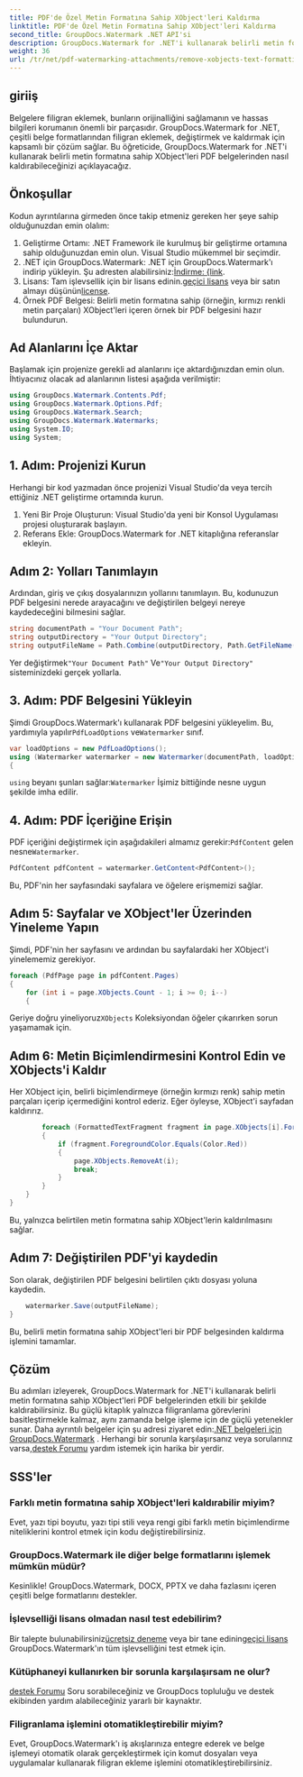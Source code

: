 ```yaml
---
title: PDF'de Özel Metin Formatına Sahip XObject'leri Kaldırma
linktitle: PDF'de Özel Metin Formatına Sahip XObject'leri Kaldırma
second_title: GroupDocs.Watermark .NET API'si
description: GroupDocs.Watermark for .NET'i kullanarak belirli metin formatına sahip XObject'leri PDF'lerden zahmetsizce kaldırın. Kusursuz belge işleme için kılavuzumuzu takip edin.
weight: 36
url: /tr/net/pdf-watermarking-attachments/remove-xobjects-text-formatting-pdf/
---
```

## giriiş
Belgelere filigran eklemek, bunların orijinalliğini sağlamanın ve hassas bilgileri korumanın önemli bir parçasıdır. GroupDocs.Watermark for .NET, çeşitli belge formatlarından filigran eklemek, değiştirmek ve kaldırmak için kapsamlı bir çözüm sağlar. Bu öğreticide, GroupDocs.Watermark for .NET'i kullanarak belirli metin formatına sahip XObject'leri PDF belgelerinden nasıl kaldırabileceğinizi açıklayacağız.
## Önkoşullar
Kodun ayrıntılarına girmeden önce takip etmeniz gereken her şeye sahip olduğunuzdan emin olalım:
1. Geliştirme Ortamı: .NET Framework ile kurulmuş bir geliştirme ortamına sahip olduğunuzdan emin olun. Visual Studio mükemmel bir seçimdir.
2.  .NET için GroupDocs.Watermark: .NET için GroupDocs.Watermark'ı indirip yükleyin. Şu adresten alabilirsiniz:[İndirme: {link](https://releases.groupdocs.com/Watermark/net/).
3.  Lisans: Tam işlevsellik için bir lisans edinin.[geçici lisans](https://purchase.groupdocs.com/temporary-lisans/) veya bir satın almayı düşünün[license](https://purchase.groupdocs.com/buy).
4. Örnek PDF Belgesi: Belirli metin formatına sahip (örneğin, kırmızı renkli metin parçaları) XObject'leri içeren örnek bir PDF belgesini hazır bulundurun.

## Ad Alanlarını İçe Aktar
Başlamak için projenize gerekli ad alanlarını içe aktardığınızdan emin olun. İhtiyacınız olacak ad alanlarının listesi aşağıda verilmiştir:
```csharp
using GroupDocs.Watermark.Contents.Pdf;
using GroupDocs.Watermark.Options.Pdf;
using GroupDocs.Watermark.Search;
using GroupDocs.Watermark.Watermarks;
using System.IO;
using System;
```
## 1. Adım: Projenizi Kurun
Herhangi bir kod yazmadan önce projenizi Visual Studio'da veya tercih ettiğiniz .NET geliştirme ortamında kurun.
1. Yeni Bir Proje Oluşturun: Visual Studio'da yeni bir Konsol Uygulaması projesi oluşturarak başlayın.
2. Referans Ekle: GroupDocs.Watermark for .NET kitaplığına referanslar ekleyin.
## Adım 2: Yolları Tanımlayın
Ardından, giriş ve çıkış dosyalarınızın yollarını tanımlayın. Bu, kodunuzun PDF belgesini nerede arayacağını ve değiştirilen belgeyi nereye kaydedeceğini bilmesini sağlar.
```csharp
string documentPath = "Your Document Path";
string outputDirectory = "Your Output Directory";
string outputFileName = Path.Combine(outputDirectory, Path.GetFileName(documentPath));
```
 Yer değiştirmek`"Your Document Path"` Ve`"Your Output Directory"` sisteminizdeki gerçek yollarla.
## 3. Adım: PDF Belgesini Yükleyin
 Şimdi GroupDocs.Watermark'ı kullanarak PDF belgesini yükleyelim. Bu, yardımıyla yapılır`PdfLoadOptions` ve`Watermarker` sınıf.
```csharp
var loadOptions = new PdfLoadOptions();
using (Watermarker watermarker = new Watermarker(documentPath, loadOptions))
{
```
`using` beyanı şunları sağlar:`Watermarker` İşimiz bittiğinde nesne uygun şekilde imha edilir.
## 4. Adım: PDF İçeriğine Erişin
 PDF içeriğini değiştirmek için aşağıdakileri almamız gerekir:`PdfContent` gelen nesne`Watermarker`.
```csharp
PdfContent pdfContent = watermarker.GetContent<PdfContent>();
```
Bu, PDF'nin her sayfasındaki sayfalara ve öğelere erişmemizi sağlar.
## Adım 5: Sayfalar ve XObject'ler Üzerinden Yineleme Yapın
Şimdi, PDF'nin her sayfasını ve ardından bu sayfalardaki her XObject'i yinelememiz gerekiyor.
```csharp
foreach (PdfPage page in pdfContent.Pages)
{
    for (int i = page.XObjects.Count - 1; i >= 0; i--)
    {
```
 Geriye doğru yineliyoruz`XObjects` Koleksiyondan öğeler çıkarırken sorun yaşamamak için.
## Adım 6: Metin Biçimlendirmesini Kontrol Edin ve XObjects'i Kaldır
Her XObject için, belirli biçimlendirmeye (örneğin kırmızı renk) sahip metin parçaları içerip içermediğini kontrol ederiz. Eğer öyleyse, XObject'i sayfadan kaldırırız.
```csharp
        foreach (FormattedTextFragment fragment in page.XObjects[i].FormattedTextFragments)
        {
            if (fragment.ForegroundColor.Equals(Color.Red))
            {
                page.XObjects.RemoveAt(i);
                break;
            }
        }
    }
}
```
Bu, yalnızca belirtilen metin formatına sahip XObject'lerin kaldırılmasını sağlar.
## Adım 7: Değiştirilen PDF'yi kaydedin
Son olarak, değiştirilen PDF belgesini belirtilen çıktı dosyası yoluna kaydedin.
```csharp
    watermarker.Save(outputFileName);
}
```
Bu, belirli metin formatına sahip XObject'leri bir PDF belgesinden kaldırma işlemini tamamlar.

## Çözüm
Bu adımları izleyerek, GroupDocs.Watermark for .NET'i kullanarak belirli metin formatına sahip XObject'leri PDF belgelerinden etkili bir şekilde kaldırabilirsiniz. Bu güçlü kitaplık yalnızca filigranlama görevlerini basitleştirmekle kalmaz, aynı zamanda belge işleme için de güçlü yetenekler sunar. Daha ayrıntılı belgeler için şu adresi ziyaret edin:[.NET belgeleri için GroupDocs.Watermark](https://tutorials.groupdocs.com/Watermark/net/) . Herhangi bir sorunla karşılaşırsanız veya sorularınız varsa,[destek Forumu](https://forum.groupdocs.com/c/watermark/19) yardım istemek için harika bir yerdir.
## SSS'ler
### Farklı metin formatına sahip XObject'leri kaldırabilir miyim?
Evet, yazı tipi boyutu, yazı tipi stili veya rengi gibi farklı metin biçimlendirme niteliklerini kontrol etmek için kodu değiştirebilirsiniz.
### GroupDocs.Watermark ile diğer belge formatlarını işlemek mümkün müdür?
Kesinlikle! GroupDocs.Watermark, DOCX, PPTX ve daha fazlasını içeren çeşitli belge formatlarını destekler.
### İşlevselliği lisans olmadan nasıl test edebilirim?
 Bir talepte bulunabilirsiniz[ücretsiz deneme](https://releases.groupdocs.com/) veya bir tane edinin[geçici lisans](https://purchase.groupdocs.com/temporary-license/) GroupDocs.Watermark'ın tüm işlevselliğini test etmek için.
### Kütüphaneyi kullanırken bir sorunla karşılaşırsam ne olur?
[destek Forumu](https://forum.groupdocs.com/c/watermark/19) Soru sorabileceğiniz ve GroupDocs topluluğu ve destek ekibinden yardım alabileceğiniz yararlı bir kaynaktır.
### Filigranlama işlemini otomatikleştirebilir miyim?
Evet, GroupDocs.Watermark'ı iş akışlarınıza entegre ederek ve belge işlemeyi otomatik olarak gerçekleştirmek için komut dosyaları veya uygulamalar kullanarak filigran ekleme işlemini otomatikleştirebilirsiniz.